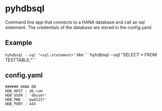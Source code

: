 # pyhdbsql

Command line app that connects to a HANA database and call an sql statement. The credentials of the database are stored in the config.yaml.

## Example
```hyhdbsql --sql "<sql-statement>"``` like ``
`hyhdbsql --sql "SELECT * FROM TESTTABLE;"```

## config.yaml

```
###### HANA DB
HDB_HOST : db.com
HDB_USER : 'dbuser'
HDB_PWD : 'pwd123!'
HDB_PORT : 443

```


